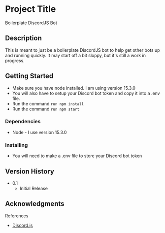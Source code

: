 # Project Title
Boilerplate DiscordJS Bot

## Description
This is meant to just be a boilerplate DiscordJS bot to help get other bots up and running quickly. It may start off a bit sloppy, but it's still a work in progress.

## Getting Started
* Make sure you have node installed. I am using version 15.3.0
* You will also have to setup your Discord bot token and copy it into a .env file.
* Run the command `run npm install`
* Run the command `run npm start`

### Dependencies
* Node - I use version 15.3.0

### Installing
* You will need to make a .env file to store your Discord bot token

## Version History
* 0.1
    * Initial Release

## Acknowledgments
References
* [Discord.js](https://discord.js.org/#/)